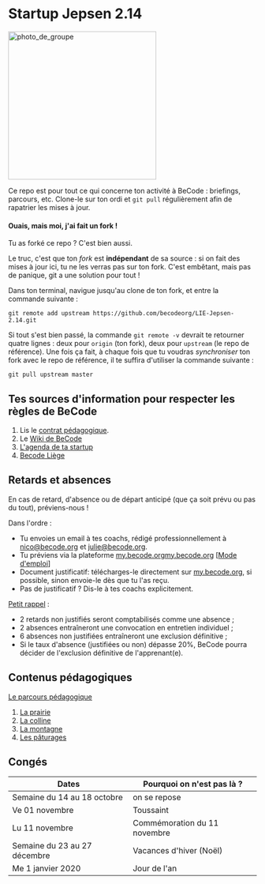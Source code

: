 # Startup Jepsen 2.14

<img src="group.jpg" alt="photo_de_groupe" width="300">

Ce repo est pour tout ce qui concerne ton activité à BeCode : briefings, parcours, etc.
Clone-le sur ton ordi et `git pull` régulièrement afin de rapatrier les mises à jour.

#### Ouais, mais moi, j'ai fait un fork !

Tu as forké ce repo ? C'est bien aussi.

Le truc, c'est que ton _fork_ est **indépendant** de sa source : si on fait des mises à jour ici, tu ne les verras pas sur ton fork.
C'est embêtant, mais pas de panique, git a une solution pour tout !

Dans ton terminal, navigue jusqu'au clone de ton fork, et entre la commande suivante :

    git remote add upstream https://github.com/becodeorg/LIE-Jepsen-2.14.git

Si tout s'est bien passé, la commande `git remote -v` devrait te retourner quatre lignes : deux pour `origin` (ton fork), deux pour `upstream` (le repo de référence).
Une fois ça fait, à chaque fois que tu voudras _synchroniser_ ton fork avec le repo de référence, il te suffira d'utiliser la commande suivante :

    git pull upstream master

## Tes sources d'information pour respecter les règles de BeCode

1. Lis le [contrat pédagogique](../../../BeCode/blob/master/contratpedagogique.md).
1. Le [Wiki de BeCode](https://github.com/becodeorg/BeCode/wiki)
1. [L'agenda de ta startup](https://calendar.google.com/calendar/b/1?cid=YmVjb2RlLm9yZ19sc25wYXZvc29mOGMzMDY0MjJrOTQ1NnU0Z0Bncm91cC5jYWxlbmRhci5nb29nbGUuY29t)
1. [Becode Liège](/infos/)

## Retards et absences

En cas de retard, d'absence ou de départ anticipé (que ça soit prévu ou pas du tout), préviens-nous !  

Dans l'ordre :
- Tu envoies un email à tes coachs, rédigé professionnellement à nico@becode.org et julie@becode.org.
- Tu préviens via la plateforme [my.becode.org](https://my.becode.org)[my.becode.org](https://my.becode.org)  [[Mode d'emploi](https://github.com/becodeorg/BeCode/blob/master/mybecode-absence-fr.md)]
- Document justificatif: télécharges-le directement sur [my.becode.org](https://my.becode.org), si possible, sinon envoie-le dès que tu l'as reçu.
- Pas de justificatif ? Dis-le à tes coachs explicitement.

[Petit rappel](https://github.com/becodeorg/BeCode/blob/master/contratpedagogique.md#sanctions) :
- 2 retards non justifiés seront comptabilisés comme une absence ;
- 2 absences entraîneront une convocation en entretien individuel ;
- 6 absences non justifiées entraîneront une exclusion définitive ;
- Si le taux d'absence (justifiées ou non) dépasse 20%, BeCode pourra décider de l'exclusion définitive de l'apprenant(e).

## Contenus pédagogiques

[Le parcours pédagogique](https://docs.google.com/drawings/d/1lDE_wBLRhSdLYTVrR7MsBzxOl0aGE7V-lBRvP3052zw/edit?usp=sharing)

1. [La prairie](./01-the-field/)
2. [La colline](./02-the-hill/)
3. [La montagne](./03-the-mountain/)
4. [Les pâturages](./04-the-pastures/)


## Congés
| Dates | Pourquoi on n'est pas là ? |
|---|---|
| Semaine du 14 au 18 octobre | on se repose |
| Ve 01 novembre | Toussaint |
| Lu 11 novembre | Commémoration du 11 novembre |
| Semaine du 23 au 27 décembre | Vacances d'hiver (Noël)|
| Me 1 janvier 2020 | Jour de l'an |
